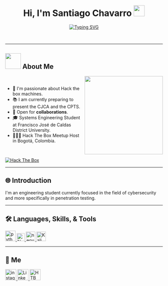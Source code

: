 <h1 align="center">Hi, I'm Santiago Chavarro <img src="https://media.giphy.com/media/hvRJCLFzcasrR4ia7z/giphy.gif" width="35"></h1>
<p align="center">
  <a href="https://git.io/typing-svg"><img src="https://readme-typing-svg.herokuapp.com?font=Fira+Code&pause=1000&color=6BF727&center=true&vCenter=true&width=435&lines=Software+Engineer+Student;CTF+Player;Passionate+About+Cybersecurity" alt="Typing SVG" /></a>
</p>

<br>

---

## <picture><img src="https://github.com/7oSkaaa/7oSkaaa/blob/main/Images/about_me.gif?raw=true" width="50px"></picture> About Me

<picture>
  <img align="right" src="https://github.com/d3vjh/d3vjh/blob/main/Resources/Gisac.gif" width="250px">
</picture>

&nbsp;

- 🚀 I'm passionate about Hack the box machines.
- 📚 I am currently preparing to present the CJCA and the CPTS.
- 🤝 Open for **collaborations**.
- 🎓 Systems Engineering Student at Francisco José de Caldas District University.
- 👨🏻‍💻 Hack The Box Meetup Host in Bogotá, Colombia.
&nbsp;

&nbsp;

<a href="https://app.hackthebox.com/users/1952911" target="_blank">
    <img src="https://www.hackthebox.com/badge/image/1952911" alt="Hack The Box">
</a>
  


---

## 🌐 Introduction

I'm an engineering student currently focused in the field of cybersecurity and more specifically in penetration testing.

---

## 🛠️ Languages, Skills, & Tools 
<div align="left">
  <a href="https://www.python.org/doc/" target="_blank">
    <img src="https://skillicons.dev/icons?i=py" height="33" alt="python logo" />
  </a>
  <a href="https://nmap.org" target="_blank">
    <img src="https://nmap.org/images/sitelogo-nmap.svg" height="25" alt="Nmap logo" />
  </a>
  <a href="https://neovim.io/doc/" target="_blank">
    <img src="https://skillicons.dev/icons?i=neovim" height="30" alt="neovim logo" />
  </a>
  <a href="https://www.kali.org" target="_blank">
    <img src="https://upload.wikimedia.org/wikipedia/commons/thumb/2/2b/Kali-dragon-icon.svg/2048px-Kali-dragon-icon.svg.png" height="30" alt="Kali OS logo" />
  </a>
</div>

---


## 🌟 Me
<div align="left">
   <a href="https://www.instagram.com/lorax_ch/" target="_blank">
    <img src="https://img.shields.io/static/v1?message=Instagram&logo=instagram&label=&color=E4405F&logoColor=white&labelColor=&style=for-the-badge" height="35" alt="instagram"  />
  </a>
  <a href="https://www.linkedin.com/in/santiago-chavarro-florez-948aa62ba/" target="_blank">
    <img src="https://img.shields.io/static/v1?message=LinkedIn&logo=linkedin&label=&color=0077B5&logoColor=white&labelColor=&style=for-the-badge" height="35" alt="LinkedIn"  />
  </a>
  <a href="https://app.hackthebox.com/users/1952911" target="_blank">
    <img src="https://resources.hackthebox.com/hubfs/HacktheBox%20Logo.png" height="35" alt="HTB"  />
  </a>
</div>
